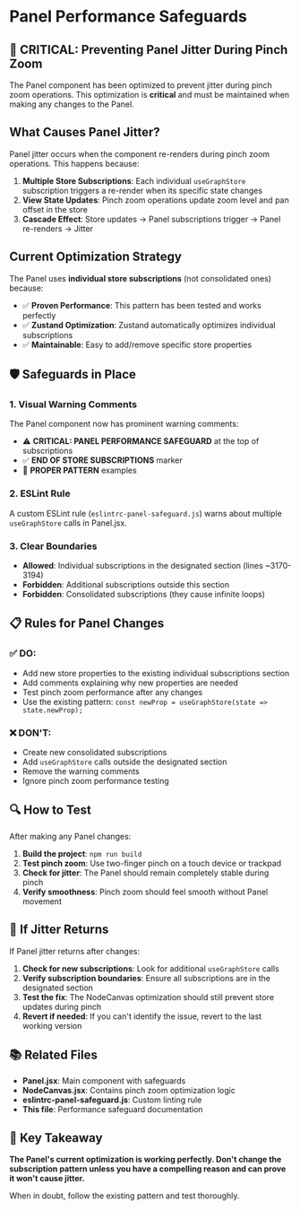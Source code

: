 # Panel Performance Safeguards

## 🚨 CRITICAL: Preventing Panel Jitter During Pinch Zoom

The Panel component has been optimized to prevent jitter during pinch zoom operations. This optimization is **critical** and must be maintained when making any changes to the Panel.

## What Causes Panel Jitter?

Panel jitter occurs when the component re-renders during pinch zoom operations. This happens because:

1. **Multiple Store Subscriptions**: Each individual `useGraphStore` subscription triggers a re-render when its specific state changes
2. **View State Updates**: Pinch zoom operations update zoom level and pan offset in the store
3. **Cascade Effect**: Store updates → Panel subscriptions trigger → Panel re-renders → Jitter

## Current Optimization Strategy

The Panel uses **individual store subscriptions** (not consolidated ones) because:

- ✅ **Proven Performance**: This pattern has been tested and works perfectly
- ✅ **Zustand Optimization**: Zustand automatically optimizes individual subscriptions
- ✅ **Maintainable**: Easy to add/remove specific store properties

## 🛡️ Safeguards in Place

### 1. Visual Warning Comments
The Panel component now has prominent warning comments:
- ⚠️ **CRITICAL: PANEL PERFORMANCE SAFEGUARD** at the top of subscriptions
- ✅ **END OF STORE SUBSCRIPTIONS** marker
- 🔧 **PROPER PATTERN** examples

### 2. ESLint Rule
A custom ESLint rule (`eslintrc-panel-safeguard.js`) warns about multiple `useGraphStore` calls in Panel.jsx.

### 3. Clear Boundaries
- **Allowed**: Individual subscriptions in the designated section (lines ~3170-3194)
- **Forbidden**: Additional subscriptions outside this section
- **Forbidden**: Consolidated subscriptions (they cause infinite loops)

## 📋 Rules for Panel Changes

### ✅ DO:
- Add new store properties to the existing individual subscriptions section
- Add comments explaining why new properties are needed
- Test pinch zoom performance after any changes
- Use the existing pattern: `const newProp = useGraphStore(state => state.newProp);`

### ❌ DON'T:
- Create new consolidated subscriptions
- Add `useGraphStore` calls outside the designated section
- Remove the warning comments
- Ignore pinch zoom performance testing

## 🔍 How to Test

After making any Panel changes:

1. **Build the project**: `npm run build`
2. **Test pinch zoom**: Use two-finger pinch on a touch device or trackpad
3. **Check for jitter**: The Panel should remain completely stable during pinch
4. **Verify smoothness**: Pinch zoom should feel smooth without Panel movement

## 🚨 If Jitter Returns

If Panel jitter returns after changes:

1. **Check for new subscriptions**: Look for additional `useGraphStore` calls
2. **Verify subscription boundaries**: Ensure all subscriptions are in the designated section
3. **Test the fix**: The NodeCanvas optimization should still prevent store updates during pinch
4. **Revert if needed**: If you can't identify the issue, revert to the last working version

## 📚 Related Files

- **Panel.jsx**: Main component with safeguards
- **NodeCanvas.jsx**: Contains pinch zoom optimization logic
- **eslintrc-panel-safeguard.js**: Custom linting rule
- **This file**: Performance safeguard documentation

## 🎯 Key Takeaway

**The Panel's current optimization is working perfectly. Don't change the subscription pattern unless you have a compelling reason and can prove it won't cause jitter.**

When in doubt, follow the existing pattern and test thoroughly.
